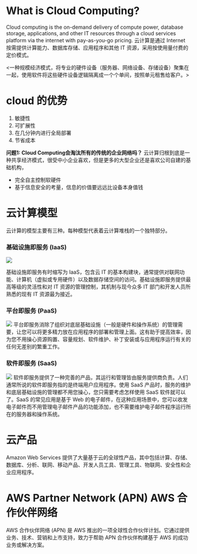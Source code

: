 # What is Cloud Computing?
Cloud computing is the on-demand delivery of compute power, database storage, applications, and other IT resources through a cloud services platform via the internet with pay-as-you-go pricing.
云计算是通过 Internet 按需提供计算能力、数据库存储、应用程序和其他 IT 资源，采用按使用量付费的定价模式。

<一种规模经济模式，将专业的硬件设备（服务器、网络设备、存储设备）聚集在一起，使用软件将这些硬件设备逻辑隔离成一个个单间，按照单元租售给客户。>

# cloud 的优势

1. 敏捷性
2. 可扩展性
3. 在几分钟内进行全局部署
4. 节省成本

**问题1:   Cloud Computing会淘汰所有的传统的企业网络吗？**
云计算归根到底是一种共享经济模式，很受中小企业喜欢，但是更多的大型企业还是喜欢公司自建的基础机构，

* 完全自主控制软硬件
* 基于信息安全的考量，信息的价值要远远比设备本身值钱

# 云计算模型
云计算的模型主要有三种。每种模型代表着云计算堆栈的一个独特部分。

### 基础设施即服务 (IaaS)

![](http://ww1.sinaimg.cn/large/006tNc79gy1g3a31lxapbj307o03s0sq.jpg)

基础设施即服务有时缩写为 IaaS，包含云 IT 的基本构建块，通常提供对联网功能、计算机（虚拟或专用硬件）以及数据存储空间的访问。基础设施即服务提供最高等级的灵活性和对 IT 资源的管理控制，其机制与现今众多 IT 部门和开发人员所熟悉的现有 IT 资源最为接近。

### 平台即服务 (PaaS)

![](http://ww3.sinaimg.cn/large/006tNc79gy1g3a337edryj307o03smx5.jpg)
平台即服务消除了组织对底层基础设施（一般是硬件和操作系统）的管理需要，让您可以将更多精力放在应用程序的部署和管理上面。这有助于提高效率，因为您不用操心资源购置、容量规划、软件维护、补丁安装或与应用程序运行有关的任何无差别的繁重工作。

### 软件即服务 (SaaS)

![](http://ww1.sinaimg.cn/large/006tNc79gy1g3a33zj47dj307o03s0sp.jpg)
软件即服务提供了一种完善的产品，其运行和管理皆由服务提供商负责。人们通常所说的软件即服务指的是终端用户应用程序。使用 SaaS 产品时，服务的维护和底层基础设施的管理都不用您操心，您只需要考虑怎样使用 SaaS 软件就可以了。SaaS 的常见应用是基于 Web 的电子邮件，在这种应用场景中，您可以收发电子邮件而不用管理电子邮件产品的功能添加，也不需要维护电子邮件程序运行所在的服务器和操作系统。

# 云产品
Amazon Web Services 提供了大量基于云的全球性产品，其中包括计算、存储、数据库、分析、联网、移动产品、开发人员工具、管理工具、物联网、安全性和企业应用程序。

# AWS Partner Network (APN)  AWS 合作伙伴网络
AWS 合作伙伴网络 (APN) 是 AWS 推出的一项全球性合作伙伴计划。它通过提供业务、技术、营销和上市支持，致力于帮助 APN 合作伙伴构建基于 AWS 的成功业务或解决方案。


